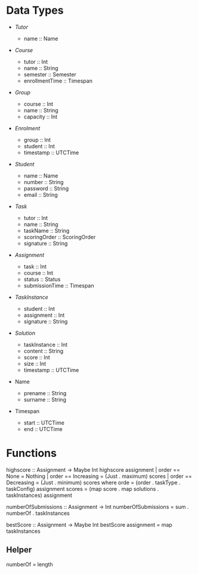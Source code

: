Data Types
==========

* *Tutor*
  - name           :: Name

* *Course*
  + tutor          :: Int
  - name           :: String
  - semester       :: Semester
  - enrollmentTime :: Timespan

* *Group*
  + course         :: Int
  - name           :: String
  - capacity       :: Int

* *Enrolment*
  + group          :: Int
  + student        :: Int
  - timestamp      :: UTCTime

* *Student*
  - name           :: Name
  - number         :: String
  - password       :: String
  - email          :: String

* *Task*
  + tutor          :: Int
  - name           :: String
  - taskName       :: String
  - scoringOrder   :: ScoringOrder
  - signature      :: String

* *Assignment*
  + task           :: Int
  + course         :: Int
  - status         :: Status
  - submissionTime :: Timespan

* *TaskInstance*
  + student        :: Int
  + assignment     :: Int
  - signature      :: String

* *Solution*
  + taskInstance   :: Int
  - content        :: String
  - score          :: Int
  - size           :: Int
  - timestamp      :: UTCTime

* Name
  - prename :: String
  - surname :: String

* Timespan
  - start   :: UTCTime
  - end     :: UTCTime


Functions
=========

highscore :: Assignment -> Maybe Int
highscore assignment
   | order == None       = Nothing
   | order == Increasing = (Just . maximum) scores
   | order == Decreasing = (Just . minimum) scores
  where
   orde   = (order . taskType . taskConfig)         assignment 
   scores = (map score . map solutions . taskInstances) assignment

numberOfSubmissions :: Assignment -> Int
numberOfSubmissions = sum . numberOf . taskInstances
  
bestScore :: Assignment -> Maybe Int
bestScore assignment = map    taskInstances

Helper
------

numberOf = length
